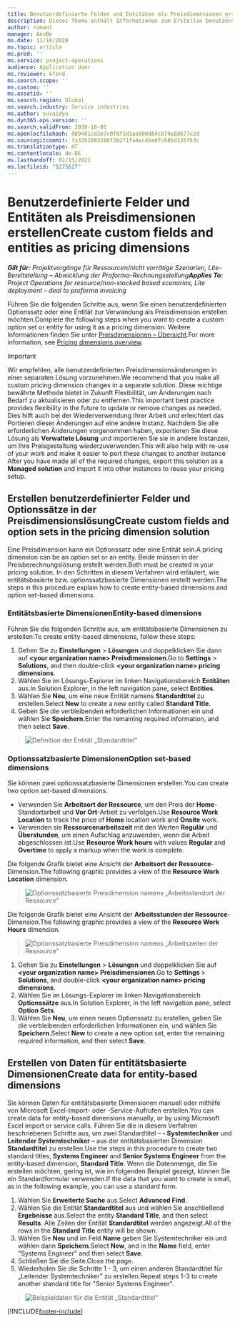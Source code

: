 ```yaml
---
title: Benutzerdefinierte Felder und Entitäten als Preisdimensionen erstellen
description: Dieses Thema enthält Informationen zum Erstellen benutzerdefinierter Optionssätze oder Entitäten.
author: rumant
manager: AnnBe
ms.date: 11/18/2020
ms.topic: article
ms.prod: ''
ms.service: project-operations
audience: Application User
ms.reviewer: kfend
ms.search.scope: ''
ms.custom: ''
ms.assetid: ''
ms.search.region: Global
ms.search.industry: Service industries
ms.author: suvaidya
ms.dyn365.ops.version: ''
ms.search.validFrom: 2020-10-01
ms.openlocfilehash: 089481cd3e7c0f8f1d1aa880d64cb79e8d677c2d
ms.sourcegitcommit: fa32b1893286f20271fa4ec4be8fc68bd135f53c
ms.translationtype: HT
ms.contentlocale: de-DE
ms.lasthandoff: 02/15/2021
ms.locfileid: "5275627"
---
```

# <a name="create-custom-fields-and-entities-as-pricing-dimensions"></a><span data-ttu-id="6e459-103">Benutzerdefinierte Felder und Entitäten als Preisdimensionen erstellen</span><span class="sxs-lookup"><span data-stu-id="6e459-103">Create custom fields and entities as pricing dimensions</span></span>

<span data-ttu-id="6e459-104">_**Gilt für:** Projektvorgänge für Ressourcen/nicht vorrätige Szenarien, Lite-Bereitstellung – Abwicklung der Proforma-Rechnungsstellung_</span><span class="sxs-lookup"><span data-stu-id="6e459-104">_**Applies To:** Project Operations for resource/non-stocked based scenarios, Lite deployment - deal to proforma invoicing_</span></span>

<span data-ttu-id="6e459-105">Führen Sie die folgenden Schritte aus, wenn Sie einen benutzerdefinierten Optionssatz oder eine Entität zur Verwandung als Preisdimension erstellen möchten.</span><span class="sxs-lookup"><span data-stu-id="6e459-105">Complete the following steps when you want to create a custom option set or entity for using it as a pricing dimension.</span></span> <span data-ttu-id="6e459-106">Weitere Informationen finden Sie unter [Preisdimensionen – Übersicht](pricing-dimensions-overview.md).</span><span class="sxs-lookup"><span data-stu-id="6e459-106">For more information, see [Pricing dimensions overview](pricing-dimensions-overview.md).</span></span>  

> [!IMPORTANT]
> <span data-ttu-id="6e459-107">Wir empfehlen, alle benutzerdefinierten Preisdimensionsänderungen in einer separaten Lösung vorzunehmen.</span><span class="sxs-lookup"><span data-stu-id="6e459-107">We recommend that you make all custom pricing dimension changes in a separate solution.</span></span> <span data-ttu-id="6e459-108">Diese wichtige bewährte Methode bietet in Zukunft Flexibilität, um Änderungen nach Bedarf zu aktualisieren oder zu entfernen.</span><span class="sxs-lookup"><span data-stu-id="6e459-108">This important best practice provides flexibility in the future to update or remove changes as needed.</span></span> <span data-ttu-id="6e459-109">Dies hilft auch bei der Wiederverwendung Ihrer Arbeit und erleichtert das Portieren dieser Änderungen auf eine andere Instanz. Nachdem Sie alle erforderlichen Änderungen vorgenommen haben, exportieren Sie diese Lösung als **Verwaltete Lösung** und importieren Sie sie in andere Instanzen, um Ihre Preisgestaltung wiederzuverwenden.</span><span class="sxs-lookup"><span data-stu-id="6e459-109">This will also help with re-use of your work and make it easier to port these changes to another instance After you have made all of the required changes, export this solution as a **Managed solution** and import it into other instances to reuse your pricing setup.</span></span>

  
## <a name="create-custom-fields-and-option-sets-in-the-pricing-dimension-solution"></a><span data-ttu-id="6e459-110">Erstellen benutzerdefinierter Felder und Optionssätze in der Preisdimensionslösung</span><span class="sxs-lookup"><span data-stu-id="6e459-110">Create custom fields and option sets in the pricing dimension solution</span></span>

<span data-ttu-id="6e459-111">Eine Preisdimension kann ein Optionssatz oder eine Entität sein.</span><span class="sxs-lookup"><span data-stu-id="6e459-111">A pricing dimension can be an option set or an entity.</span></span> <span data-ttu-id="6e459-112">Beide müssen in der Preisberechnungslösung erstellt werden.</span><span class="sxs-lookup"><span data-stu-id="6e459-112">Both must be created in your pricing solution.</span></span> <span data-ttu-id="6e459-113">In den Schritten in diesem Verfahren wird erläutert, wie entitätsbasierte bzw. optionssatzbasierte Dimensionen erstellt werden.</span><span class="sxs-lookup"><span data-stu-id="6e459-113">The steps in this procedure explain how to create entity-based dimensions and option set-based dimensions.</span></span>

### <a name="entity-based-dimensions"></a><span data-ttu-id="6e459-114">Entitätsbasierte Dimensionen</span><span class="sxs-lookup"><span data-stu-id="6e459-114">Entity-based dimensions</span></span>
<span data-ttu-id="6e459-115">Führen Sie die folgenden Schritte aus, um entitätsbasierte Dimensionen zu erstellen:</span><span class="sxs-lookup"><span data-stu-id="6e459-115">To create entity-based dimensions, follow these steps:</span></span>

1. <span data-ttu-id="6e459-116">Gehen Sie zu **Einstellungen** > **Lösungen** und doppelklicken Sie dann auf **\<your organization name> Preisdimensionen**.</span><span class="sxs-lookup"><span data-stu-id="6e459-116">Go to **Settings** > **Solutions**, and then double-click **\<your organization name> pricing dimensions**.</span></span>
2. <span data-ttu-id="6e459-117">Wählen Sie im Lösungs-Explorer im linken Navigationsbereich **Entitäten** aus.</span><span class="sxs-lookup"><span data-stu-id="6e459-117">In Solution Explorer, in the left navigation pane, select **Entities**.</span></span>
3. <span data-ttu-id="6e459-118">Wählen Sie **Neu**, um eine neue Entität namens **Standardtitel** zu erstellen.</span><span class="sxs-lookup"><span data-stu-id="6e459-118">Select **New** to create a new entity called **Standard Title**.</span></span> 
4. <span data-ttu-id="6e459-119">Geben Sie die verbleibenden erforderlichen Informationen ein und wählen Sie **Speichern**.</span><span class="sxs-lookup"><span data-stu-id="6e459-119">Enter the remaining required information, and then select **Save**.</span></span>

> ![Definition der Entität „Standardtitel”](media/Standard-Title-entity-definition.png)

### <a name="option-set-based-dimensions"></a><span data-ttu-id="6e459-121">Optionssatzbasierte Dimensionen</span><span class="sxs-lookup"><span data-stu-id="6e459-121">Option set-based dimensions</span></span> 
<span data-ttu-id="6e459-122">Sie können zwei optionssatzbasierte Dimensionen erstellen.</span><span class="sxs-lookup"><span data-stu-id="6e459-122">You can create two option set-based dimensions.</span></span> 

- <span data-ttu-id="6e459-123">Verwenden Sie **Arbeitsort der Ressource**, um den Preis der **Home**-Standortarbeit und **Vor Ort**-Arbeit zu verfolgen.</span><span class="sxs-lookup"><span data-stu-id="6e459-123">Use **Resource Work Location** to track the price of **Home** location work and **Onsite** work.</span></span> 
- <span data-ttu-id="6e459-124">Verwenden sie **Ressourcenarbeitszeit** mit den Werten **Regulär** und **Überstunden**, um einen Aufschlag anzuwenden, wenn die Arbeit abgeschlossen ist.</span><span class="sxs-lookup"><span data-stu-id="6e459-124">Use **Resource Work hours** with values **Regular** and **Overtime** to apply a markup when the work is complete.</span></span>

<span data-ttu-id="6e459-125">Die folgende Grafik bietet eine Ansicht der **Arbeitsort der Ressource**-Dimension.</span><span class="sxs-lookup"><span data-stu-id="6e459-125">The following graphic provides a view of the **Resource Work Location** dimension.</span></span> 

> ![Optionssatzbasierte Preisdimension namens „Arbeitsstandort der Ressource”](media/Option-set-PD-called-Resource-Work-Location.png)

<span data-ttu-id="6e459-127">Die folgende Grafik bietet eine Ansicht der **Arbeitsstunden der Ressource**-Dimension.</span><span class="sxs-lookup"><span data-stu-id="6e459-127">The following graphic provides a view of the **Resource Work Hours** dimension.</span></span> 

> ![Optionssatzbasierte Preisdimension namens „Arbeitszeiten der Ressource”](media/Option-set-PD-called-Resource-Work-Hours.png)

1. <span data-ttu-id="6e459-129">Gehen Sie zu **Einstellungen** > **Lösungen** und doppelklicken Sie auf  **\<your organization name> Preisdimensionen**.</span><span class="sxs-lookup"><span data-stu-id="6e459-129">Go to **Settings** > **Solutions**, and double-click  **\<your organization name> pricing dimensions**.</span></span> 
2. <span data-ttu-id="6e459-130">Wählen Sie im Lösungs-Explorer im linken Navigationsbereich **Optionssätze** aus.</span><span class="sxs-lookup"><span data-stu-id="6e459-130">In Solution Explorer, in the left navigation pane, select  **Option Sets**.</span></span> 
3. <span data-ttu-id="6e459-131">Wählen Sie **Neu**, um einen neuen Optionssatz zu erstellen, geben Sie die verbleibenden erforderlichen Informationen ein, und wählen Sie **Speichern**.</span><span class="sxs-lookup"><span data-stu-id="6e459-131">Select **New** to create a new option set, enter the remaining required information, and then select **Save**.</span></span>

## <a name="create-data-for-entity-based-dimensions"></a><span data-ttu-id="6e459-132">Erstellen von Daten für entitätsbasierte Dimensionen</span><span class="sxs-lookup"><span data-stu-id="6e459-132">Create data for entity-based dimensions</span></span>

<span data-ttu-id="6e459-133">Sie können Daten für entitätsbasierte Dimensionen manuell oder mithilfe von Microsoft Excel-Import- oder -Service-Aufrufen erstellen.</span><span class="sxs-lookup"><span data-stu-id="6e459-133">You can create data for entity-based dimensions manually, or by using Microsoft Excel import or service calls.</span></span> <span data-ttu-id="6e459-134">Führen Sie die in diesem Verfahren beschriebenen Schritte aus, um zwei Standardtitel – **- Systemtechniker** und **Leitender Systemtechniker** – aus der entitätsbasierten Dimension **Standardtitel** zu erstellen.</span><span class="sxs-lookup"><span data-stu-id="6e459-134">Use the steps in this procedure to create two standard titles, **Systems Engineer** and **Senior Systems Engineer** from the entity-based dimension, **Standard Title**.</span></span> <span data-ttu-id="6e459-135">Wenn die Datenmenge, die Sie erstellen möchten, gering ist, wie im folgenden Beispiel gezeigt, können Sie ein Standardformular verwenden.</span><span class="sxs-lookup"><span data-stu-id="6e459-135">If the data that you want to create is small, as in the following example, you can use a standard form.</span></span>

1. <span data-ttu-id="6e459-136">Wählen Sie **Erweiterte Suche** aus.</span><span class="sxs-lookup"><span data-stu-id="6e459-136">Select **Advanced Find**.</span></span>
2. <span data-ttu-id="6e459-137">Wählen Sie die Entität **Standardtitel** aus und wählen Sie anschließend **Ergebnisse** aus.</span><span class="sxs-lookup"><span data-stu-id="6e459-137">Select the entity **Standard Title**, and then select **Results**.</span></span> <span data-ttu-id="6e459-138">Alle Zeilen der Entität **Standardtitel** werden angezeigt.</span><span class="sxs-lookup"><span data-stu-id="6e459-138">All of the rows in the **Standard Title** entity will be shown.</span></span>
3. <span data-ttu-id="6e459-139">Wählen Sie **Neu** und im Feld **Name** geben Sie Systemtechniker ein und wählen dann **Speichern**.</span><span class="sxs-lookup"><span data-stu-id="6e459-139">Select **New**, and in the **Name** field, enter "Systems Engineer" and then select **Save**.</span></span>
4. <span data-ttu-id="6e459-140">Schließen Sie die Seite.</span><span class="sxs-lookup"><span data-stu-id="6e459-140">Close the page.</span></span> 
5. <span data-ttu-id="6e459-141">Wiederholen Sie die Schritte 1 - 3, um einen anderen Standardtitel für „Leitender Systemtechniker” zu erstellen.</span><span class="sxs-lookup"><span data-stu-id="6e459-141">Repeat steps 1-3 to create another standard title for "Senior Systems Engineer".</span></span>

> ![Beispieldaten für die Entität „Standardtitel“](media/ST-data.png)


[!INCLUDE[footer-include](../includes/footer-banner.md)]